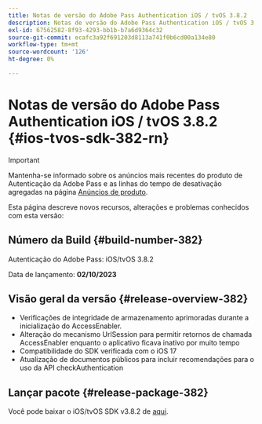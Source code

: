 ```yaml
---
title: Notas de versão do Adobe Pass Authentication iOS / tvOS 3.8.2
description: Notas de versão do Adobe Pass Authentication iOS / tvOS 3.8.2
exl-id: 67562582-8f93-4293-bb1b-b7a6d9364c32
source-git-commit: ecafc3a92f691203d8113a741f0b6cd00a134e80
workflow-type: tm+mt
source-wordcount: '126'
ht-degree: 0%

---
```


# Notas de versão do Adobe Pass Authentication iOS / tvOS 3.8.2 {#ios-tvos-sdk-382-rn}

>[!IMPORTANT]
>
> Mantenha-se informado sobre os anúncios mais recentes do produto de Autenticação da Adobe Pass e as linhas do tempo de desativação agregadas na página [Anúncios de produto](/help/authentication/product-announcements.md).

Esta página descreve novos recursos, alterações e problemas conhecidos com esta versão:

## Número da Build {#build-number-382}

Autenticação do Adobe Pass: iOS/tvOS 3.8.2

Data de lançamento: **02/10/2023**

## Visão geral da versão {#release-overview-382}

* Verificações de integridade de armazenamento aprimoradas durante a inicialização do AccessEnabler.
* Alteração do mecanismo UrlSession para permitir retornos de chamada AccessEnabler enquanto o aplicativo ficava inativo por muito tempo
* Compatibilidade do SDK verificada com o iOS 17
* Atualização de documentos públicos para incluir recomendações para o uso da API checkAuthentication

## Lançar pacote {#release-package-382}

Você pode baixar o iOS/tvOS SDK v3.8.2 de [aqui](https://tve.zendesk.com/hc/en-us/articles/204963209-iOS-tvOS-Native-AccessEnabler-Library).
